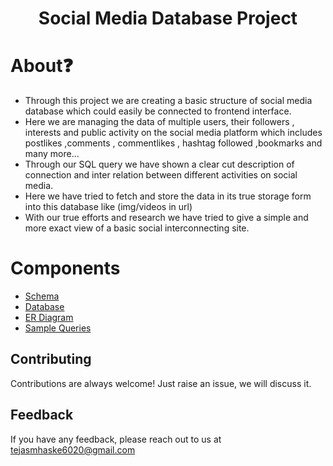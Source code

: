 <h1 align="center">Social Media Database Project</h1>

# About❓
<ul>
<li>Through this project  we are creating a basic structure of social media database which could easily be connected to frontend interface.  </li>
<li>Here we are managing the data of multiple users, their followers  , interests and public activity on the social media platform which includes postlikes ,comments , commentlikes , hashtag followed ,bookmarks and many more... </li>
<li>Through our SQL query we have shown a clear cut description of connection and inter relation between different activities on social media. </li>
<li>Here we have  tried to fetch and store the  data in its true storage form into this database like (img/videos in url) </li>
<li>With our true efforts and research  we have tried to give a simple and more exact view of a basic social interconnecting site.</li>
</ul>

# Components
* [Schema](https://github.com/tejasmhaske18/Social-Media-Database-Project/blob/main/queries.sql)
* [Database](https://github.com/tejasmhaske18/Social-Media-Database-Project/tree/main/Database)
* [ER Diagram](https://github.com/tejasmhaske18/Social-Media-Database-Project/blob/main/ER%20Diagram.png)
* [Sample Queries](https://github.com/tejasmhaske18/Social-Media-Database-Project/blob/main/queries.sql)


## Contributing

Contributions are always welcome!
Just raise an issue, we will discuss it.


## Feedback

If you have any feedback, please reach out to us at tejasmhaske6020@gmail.com 

